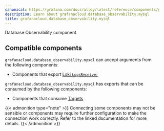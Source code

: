 ```yaml
---
canonical: https://grafana.com/docs/alloy/latest/reference/components/grafanacloud.database_observability.mysql/
description: Learn about grafanacloud.database_observability.mysql
title: grafanacloud.database_observability.mysql
---
```


Database Observability component.

<!-- START GENERATED COMPATIBLE COMPONENTS -->

## Compatible components

`grafanacloud.database_observability.mysql` can accept arguments from the following components:

- Components that export [Loki `LogsReceiver`](../../../compatibility/#loki-logsreceiver-exporters)

`grafanacloud.database_observability.mysql` has exports that can be consumed by the following components:

- Components that consume [Targets](../../../compatibility/#targets-consumers)

{{< admonition type="note" >}}
Connecting some components may not be sensible or components may require further configuration to make the connection work correctly.
Refer to the linked documentation for more details.
{{< /admonition >}}

<!-- END GENERATED COMPATIBLE COMPONENTS -->
